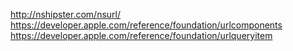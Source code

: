 http://nshipster.com/nsurl/
https://developer.apple.com/reference/foundation/urlcomponents
https://developer.apple.com/reference/foundation/urlqueryitem
